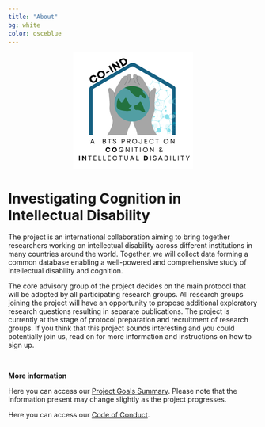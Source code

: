 ```yaml
---
title: "About"
bg: white
color: osceblue
---
```

<p align="center">
<img src="img/White_background_text.png" style="max-width:400px">
</p>

# **Investigating Cognition in Intellectual Disability**

The project is an international collaboration aiming to bring together researchers working on intellectual disability across different institutions in many countries around the world. Together, we will collect data forming a common database enabling a well-powered and comprehensive study of intellectual disability and cognition.  

The core advisory group of the project decides on the main protocol that will be adopted by all participating research groups. All research groups joining the project will have an opportunity to propose additional exploratory research questions resulting in separate publications. The project is currently at the stage of protocol preparation and recruitment of research groups. If you think that this project sounds interesting and you could potentially join us, read on for more information and instructions on how to sign up.  

<br>   
  
  
**More information**  

Here you can access our [Project Goals Summary](https://osf.io/q7p8w). Please note that the information present may change slightly as the project progresses.

Here you can access our [Code of Conduct](https://osf.io/hcrpv). 


 <br>  
